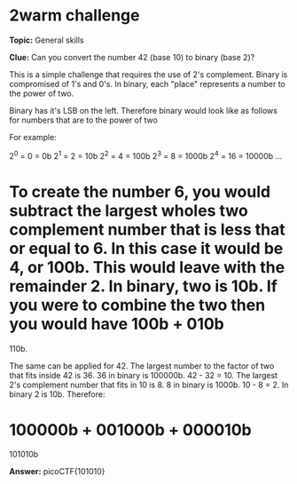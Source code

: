 # 2warm challenge

**Topic:** General skills

**Clue:** Can you convert the number 42 (base 10) to binary (base 2)?

This is a simple challenge that requires the use of 2's complement. Binary is compromised of 1's and 0's. In binary, each "place" represents a number to the power of two.

Binary has it's LSB on the left. Therefore binary would look like as follows for numbers that are to the power of two

For example:

  2<sup>0</sup> = 0 = 0b
  2<sup>1</sup> = 2 = 10b
  2<sup>2</sup> = 4 = 100b
  2<sup>3</sup> = 8 = 1000b
  2<sup>4</sup> = 16 = 10000b
  ...

To create the number 6, you would subtract the largest wholes two complement number that is less that or equal to 6. In this case it would be 4, or 100b.
This would leave with the remainder 2. In binary, two is 10b. 
If you were to combine the two then you would have
100b 
+
010b
=
110b. 

The same can be applied for 42. The largest number to the factor of two that fits inside 42 is 36. 36 in binary is 100000b.
42 - 32 = 10. The largest 2's complement number that fits in 10 is 8. 8 in binary is 1000b.
10 - 8 = 2. In binary 2 is 10b. 
Therefore:

100000b
+
001000b
+
000010b
=
101010b

**Answer:** picoCTF{101010}
